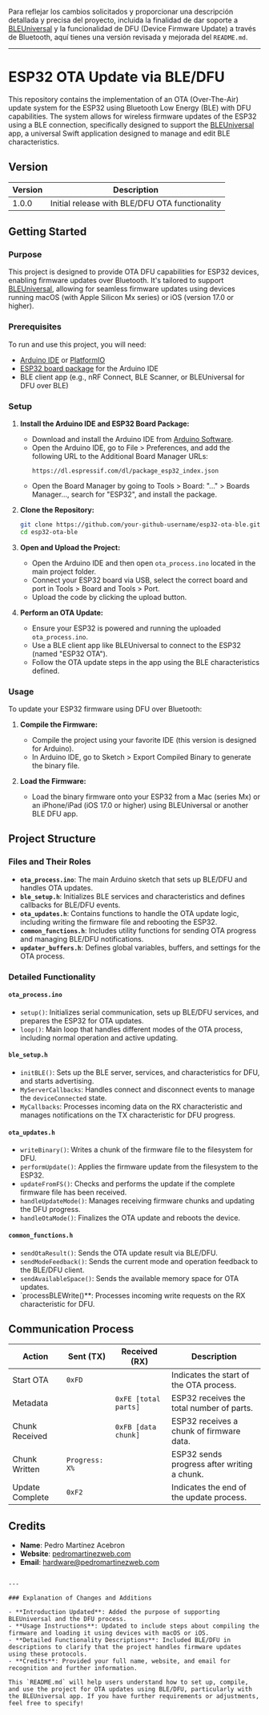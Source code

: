 Para reflejar los cambios solicitados y proporcionar una descripción detallada y precisa del proyecto, incluida la finalidad de dar soporte a [BLEUniversal](https://github.com/polo14va/BLEUniversal) y la funcionalidad de DFU (Device Firmware Update) a través de Bluetooth, aquí tienes una versión revisada y mejorada del `README.md`.

---

# ESP32 OTA Update via BLE/DFU

This repository contains the implementation of an OTA (Over-The-Air) update system for the ESP32 using Bluetooth Low Energy (BLE) with DFU capabilities. The system allows for wireless firmware updates of the ESP32 using a BLE connection, specifically designed to support the [BLEUniversal](https://github.com/polo14va/BLEUniversal) app, a universal Swift application designed to manage and edit BLE characteristics.

## Version

| Version | Description |
| ------- | ----------- |
| 1.0.0   | Initial release with BLE/DFU OTA functionality |

## Getting Started

### Purpose

This project is designed to provide OTA DFU capabilities for ESP32 devices, enabling firmware updates over Bluetooth. It's tailored to support [BLEUniversal](https://github.com/polo14va/BLEUniversal), allowing for seamless firmware updates using devices running macOS (with Apple Silicon Mx series) or iOS (version 17.0 or higher).

### Prerequisites

To run and use this project, you will need:

- [Arduino IDE](https://www.arduino.cc/en/software) or [PlatformIO](https://platformio.org/)
- [ESP32 board package](https://docs.espressif.com/projects/arduino-esp32/en/latest/installing.html) for the Arduino IDE
- BLE client app (e.g., nRF Connect, BLE Scanner, or BLEUniversal for DFU over BLE)

### Setup

1. **Install the Arduino IDE and ESP32 Board Package:**
   - Download and install the Arduino IDE from [Arduino Software](https://www.arduino.cc/en/software).
   - Open the Arduino IDE, go to File > Preferences, and add the following URL to the Additional Board Manager URLs:
     ```
     https://dl.espressif.com/dl/package_esp32_index.json
     ```
   - Open the Board Manager by going to Tools > Board: "..." > Boards Manager..., search for "ESP32", and install the package.

2. **Clone the Repository:**
   ```bash
   git clone https://github.com/your-github-username/esp32-ota-ble.git
   cd esp32-ota-ble
   ```

3. **Open and Upload the Project:**
   - Open the Arduino IDE and then open `ota_process.ino` located in the main project folder.
   - Connect your ESP32 board via USB, select the correct board and port in Tools > Board and Tools > Port.
   - Upload the code by clicking the upload button.

4. **Perform an OTA Update:**
   - Ensure your ESP32 is powered and running the uploaded `ota_process.ino`.
   - Use a BLE client app like BLEUniversal to connect to the ESP32 (named "ESP32 OTA").
   - Follow the OTA update steps in the app using the BLE characteristics defined.

### Usage

To update your ESP32 firmware using DFU over Bluetooth:

1. **Compile the Firmware:**
   - Compile the project using your favorite IDE (this version is designed for Arduino).
   - In Arduino IDE, go to Sketch > Export Compiled Binary to generate the binary file.

2. **Load the Firmware:**
   - Load the binary firmware onto your ESP32 from a Mac (series Mx) or an iPhone/iPad (iOS 17.0 or higher) using BLEUniversal or another BLE DFU app.

## Project Structure

### Files and Their Roles

- **`ota_process.ino`**: The main Arduino sketch that sets up BLE/DFU and handles OTA updates.
- **`ble_setup.h`**: Initializes BLE services and characteristics and defines callbacks for BLE/DFU events.
- **`ota_updates.h`**: Contains functions to handle the OTA update logic, including writing the firmware file and rebooting the ESP32.
- **`common_functions.h`**: Includes utility functions for sending OTA progress and managing BLE/DFU notifications.
- **`updater_buffers.h`**: Defines global variables, buffers, and settings for the OTA process.

### Detailed Functionality

#### `ota_process.ino`

- `setup()`: Initializes serial communication, sets up BLE/DFU services, and prepares the ESP32 for OTA updates.
- `loop()`: Main loop that handles different modes of the OTA process, including normal operation and active updating.

#### `ble_setup.h`

- `initBLE()`: Sets up the BLE server, services, and characteristics for DFU, and starts advertising.
- `MyServerCallbacks`: Handles connect and disconnect events to manage the `deviceConnected` state.
- `MyCallbacks`: Processes incoming data on the RX characteristic and manages notifications on the TX characteristic for DFU progress.

#### `ota_updates.h`

- `writeBinary()`: Writes a chunk of the firmware file to the filesystem for DFU.
- `performUpdate()`: Applies the firmware update from the filesystem to the ESP32.
- `updateFromFS()`: Checks and performs the update if the complete firmware file has been received.
- `handleUpdateMode()`: Manages receiving firmware chunks and updating the DFU progress.
- `handleOtaMode()`: Finalizes the OTA update and reboots the device.

#### `common_functions.h`

- `sendOtaResult()`: Sends the OTA update result via BLE/DFU.
- `sendModeFeedback()`: Sends the current mode and operation feedback to the BLE/DFU client.
- `sendAvailableSpace()`: Sends the available memory space for OTA updates.
- `processBLEWrite()**: Processes incoming write requests on the RX characteristic for DFU.

## Communication Process

| Action           | Sent (TX)               | Received (RX)         | Description                                  |
| ---------------- | ----------------------- | --------------------- | -------------------------------------------- |
| Start OTA        | `0xFD`                  |                       | Indicates the start of the OTA process.      |
| Metadata         |                         | `0xFE [total parts]`  | ESP32 receives the total number of parts.    |
| Chunk Received   |                         | `0xFB [data chunk]`   | ESP32 receives a chunk of firmware data.     |
| Chunk Written    | `Progress: X%`          |                       | ESP32 sends progress after writing a chunk.  |
| Update Complete  | `0xF2`                  |                       | Indicates the end of the update process.     |

## Credits

- **Name**: Pedro Martínez Acebron
- **Website**: [pedromartinezweb.com](https://pedromartinezweb.com)
- **Email**: [hardware@pedromartinezweb.com](mailto:hardware@pedromartinezweb.com)
```

---

### Explanation of Changes and Additions

- **Introduction Updated**: Added the purpose of supporting BLEUniversal and the DFU process.
- **Usage Instructions**: Updated to include steps about compiling the firmware and loading it using devices with macOS or iOS.
- **Detailed Functionality Descriptions**: Included BLE/DFU in descriptions to clarify that the project handles firmware updates using these protocols.
- **Credits**: Provided your full name, website, and email for recognition and further information.

This `README.md` will help users understand how to set up, compile, and use the project for OTA updates using BLE/DFU, particularly with the BLEUniversal app. If you have further requirements or adjustments, feel free to specify!
